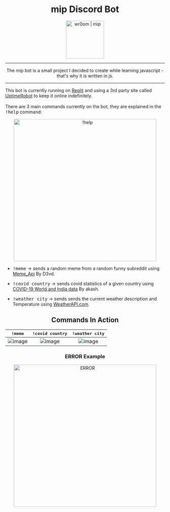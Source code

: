 <h1 align="center">mip Discord Bot</h1>
<p align="center">
<img align="center" alt="wr0om | mip" width="120px" src="https://static.wikia.nocookie.net/characters/images/c/cc/Meap_Phineas_and_Ferb.png/revision/latest?cb=20191223114414"/>
</p>
<hr/>
<p align="center">
The mip bot is a small project I decided to create while learning javascript - that's why it is written in js.
</p>
<hr/>


This bot is currently running on [Replit](https://replit.com/) and using a 3rd party site called [UptimeRobot](https://uptimerobot.com/) to keep it online indefinitely.
</br></br>
There are 3 main commands currently on the bot, they are explained in the <kbd>!help</kbd> command:

<p align="center">
<img align="center" alt="!help" width="450px" src="https://user-images.githubusercontent.com/59180254/131842777-1a2e728f-4269-42a9-9af2-9bcda3326bdf.png"/>
</p>



* <kbd>!meme</kbd> -> sends a random meme from a random funny subreddit using [Meme_Api](https://github.com/D3vd/Meme_Api) By D3vd.


* <kbd>!covid country</kbd> -> sends covid statistics of a given country using [COVID-19 World and India data](https://rapidapi.com/spamakashrajtech/api/corona-virus-world-and-india-data) By akash.


* <kbd>!weather city</kbd> -> sends sends the current weather description and Temperature using [WeatherAPI.com](https://rapidapi.com/weatherapi/api/weatherapi-com/).


<h2 align="center">Commands In Action</h2>



<kbd>!meme</kbd>           |  <kbd>!covid country</kbd>|  <kbd>!weather city</kbd>
:-------------------------:|:-------------------------:|:-------------------------:
![image][meme]             |![image][covid]            |![image][weather]


<h3 align="center">ERROR Example</h3>
<p align="center">
<img align="center" alt="ERROR" width="450px" src="https://user-images.githubusercontent.com/59180254/131848803-ea7f93fd-e410-4613-8424-48763d4bab6b.png"/>
</p>





[meme]: https://user-images.githubusercontent.com/59180254/131847058-2025e6d2-6b82-4771-bcfe-d983978b60e5.png
[covid]: https://user-images.githubusercontent.com/59180254/131848130-ef85b8ec-f68c-4ac3-9f91-dd0372c144b0.png
[weather]: https://user-images.githubusercontent.com/59180254/131848328-6bbba314-9475-44b2-8180-8c4146fa2b5c.png


